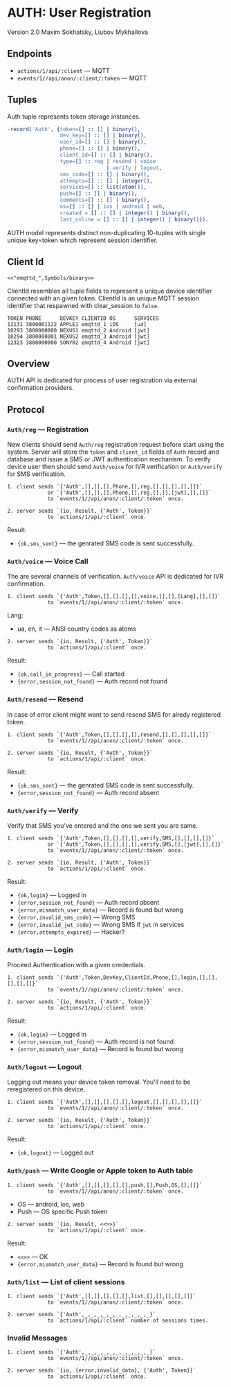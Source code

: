 AUTH: User Registration
=======================

Version 2.0 Maxim Sokhatsky, Liubov Mykhailova

Endpoints
--------

* `actions/1/api/:client` — MQTT
* `events/1//api/anon/:client/:token` — MQTT

Tuples
------

Auth tuple represents token storage instances.

```erlang
-record('Auth', {token=[] :: [] | binary(),
                 dev_key=[] :: [] | binary(),
                 user_id=[] :: [] | binary(),
                 phone=[] :: [] | binary(),
                 client_id=[] :: [] | binary(),
                 type=[] :: reg | resend | voice
                                | verify | logout,
                 sms_code=[] :: [] | binary(),
                 attempts=[] :: [] | integer(),
                 services=[] :: list(atom()),
                 push=[] :: [] | binary(),
                 comments=[] :: [] | binary(),
                 os=[] :: [] | ios | android | web,
                 created = [] :: [] | integer() | binary(),
                 last_online = [] :: [] | integer() | binary()}).
```

AUTH model represents distinct non-duplicating 10-tuples with
single unique key=token which represent session identifier.

Client Id
---------

`<<"emqttd_",Symbols/binary>>`

ClientId resembles all tuple fields to represent a unique
device identifier connected with an given token.
ClientId is an unique MQTT session identifier that
respawned with clear_session to `false`.

```
TOKEN PHONE      DEVKEY CLIENTID OS      SERVICES
12131 3800001122 APPLE1 emqttd_1 iOS     [ua]
10293 3800000000 NEXUS1 emqttd_2 Android [jwt]
10294 3800000001 NEXUS2 emqttd_3 Android [jwt]
12323 3800000000 SONY02 emqttd_4 Android [jwt]
```

Overview
--------

AUTH API is dedicated for process of user registration via external confirmation providers.

Protocol
--------

### `Auth/reg` — Registration

New clients should send `Auth/reg` registration request before start using the system.
Server will store the `token` and `client_id` fields of `Auth` record and database
and issue a SMS or JWT authentication mechanism. To verify device user then should send
`Auth/voice` for IVR verification or `Auth/verify` for SMS verification.

```
1. client sends `{'Auth',[],[],[],Phone,[],reg,[],[],[],[],[]}`
             or `{'Auth',[],[],[],Phone,[],reg,[],[],[jwt],[],[]}`
             to `events/1//api/anon/:client/:token` once.
```

```
2. server sends `{io, Result, {'Auth', Token}}`
             to `actions/1/api/:client` once.
```

Result:

* `{ok,sms_sent}` — the genrated SMS code is sent successfully.

### `Auth/voice` — Voice Call

The are several channels of verification.
`Auth/voice` API is dedicated for IVR confirmation.

```
1. client sends `{'Auth',Token,[],[],[],[],voice,[],[],[Lang],[],[]}`
             to `events/1//api/anon/:client/:token` once.
```

Lang:

* ua, en, it — ANSI country codes as atoms

```
2. server sends `{io, Result, {'Auth', Token}}`
             to `actions/1/api/:client` once.
```

Result:

* `{ok,call_in_progress}` — Call started
* `{error,session_not_found}` — Auth record not found

### `Auth/resend` — Resend

In case of error client might want to send resend SMS for alredy registered token.

```
1. client sends `{'Auth',Token,[],[],[],[],resend,[],[],[],[],[]}`
             to `events/1//api/anon/:client/:token` once.
```

```
2. server sends `{io, Result, {'Auth', Token}}`
             to `actions/1/api/:client` once.
```

Result:

* `{ok,sms_sent}` — the genrated SMS code is sent successfully.
* `{error,session_not_found}` — Auth record absent

### `Auth/verify` — Verify

Verify that SMS you've entered and the one we sent you are same.

```
1. client sends `{'Auth',Token,[],[],[],[],verify,SMS,[],[],[],[]}`
             or `{'Auth',Token,[],[],[],[],verify,SMS,[],[jwt],[],[]}`
             to `events/1//api/anon/:client/:token` once.
```

```
2. server sends `{io, Result, {'Auth', Token}}`
             to `actions/1/api/:client` once.
```

Result:

* `{ok,login}` — Logged in
* `{error,session_not_found}` — Auth record absent
* `{error,mismatch_user_data}` — Record is found but wrong
* `{error,invalid_sms_code}` — Wrong SMS
* `{error,invalid_jwt_code}` — Wrong SMS if `jwt` in services
* `{error,attempts_expired}` — Hacker?

### `Auth/login` — Login

Proceed Authentication with a given credentials.

```
1. client sends `{'Auth',Token,DevKey,ClientId,Phone,[],login,[],[],[],[],[]}`
             to `events/1//api/anon/:client/:token` once.
```

```
2. server sends `{io, Result, {'Auth', Token}}`
             to `actions/1/api/:client` once.
```

Result:

* `{ok,login}` — Logged in
* `{error,session_not_found}` — Auth record is not found
* `{error,mismatch_user_data}` — Record is found but wrong

### `Auth/logout` — Logout

Logging out means your device token removal. You'll need to be reregistered on this device.

```
1. client sends `{'Auth',[],[],[],[],[],logout,[],[],[],[],[]}`
             to `events/1//api/anon/:client/:token` once.
```

```
2. server sends `{io, Result, {'Auth', Token}}`
             to `actions/1/api/:client` once.
```

Result:

* `{ok,logout}` — Logged out

### `Auth/push` — Write Google or Apple token to Auth table

```
1. client sends `{'Auth',[],[],[],[],[],push,[],Push,OS,[],[]}`
             to `events/1//api/anon/:client/:token` once.
```

* OS — android, ios, web
* Push — OS specific Push token 

```
2. server sends `{io, Result, <<>>}`
             to `actions/1/api/:client` once.
```

Result:

* `<<>>` — OK
* `{error,mismatch_user_data}` — Record is found but wrong

### `Auth/list` — List of client sessions

```
1. client sends `{'Auth',[],[],[],[],[],list,[],[],[],[],[]}`
             to `events/1//api/anon/:client/:token` once.
```

```
2. server sends `{'Auth',_,_,_,_,_,_,_,_,_,_,_}`
             to `actions/1/api/:client` number of sessions times.
```

### Invalid Messages

```
1. client sends `{'Auth',_,_,_,_,_,_,_,_,_,_,_}`
             to `events/1//api/anon/:client/:token` once.
```

```
2. server sends `{io, {error,invalid_data}, {'Auth', Token}}`
             to `actions/1/api/:client` once.
```

